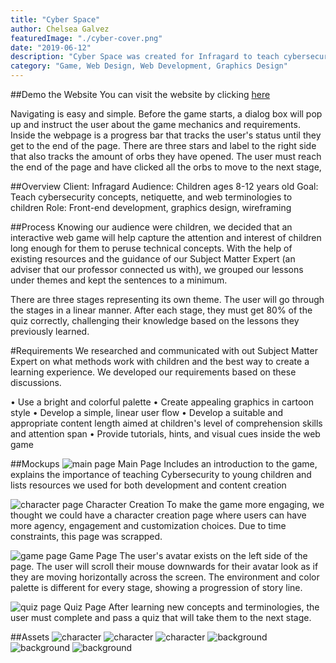 ```yaml
---
title: "Cyber Space"
author: Chelsea Galvez
featuredImage: "./cyber-cover.png"
date: "2019-06-12"
description: "Cyber Space was created for Infragard to teach cybersecurity concepts and etiquette to children in the 3rd-6th grade. This website showcases best cybersecurity practices and ethics through interaction and gamification of learning."
category: "Game, Web Design, Web Development, Graphics Design"
---
```


##Demo the Website
You can visit the website by clicking [here](http://students.washington.edu/galvc/Group%20Project/home.html)

Navigating is easy and simple. Before the game starts, a dialog box will pop up and instruct the user about the game mechanics and requirements. Inside the webpage is a progress bar that tracks the user's status until they get to the end of the page. There are three stars and label to the right side that also tracks the amount of orbs they have opened. The user must reach the end of the page and have clicked all the orbs to move to the next stage,

##Overview
Client: Infragard
Audience: Children ages 8-12 years old
Goal: Teach cybersecurity concepts, netiquette, and web terminologies to children
Role: Front-end development, graphics design, wireframing

##Process
Knowing our audience were children, we decided that an interactive web game will help capture the attention and interest of children long enough for them to peruse technical concepts. With the help of existing resources and the guidance of our Subject Matter Expert (an adviser that our professor connected us with), we grouped our lessons under themes and kept the sentences to a minimum.

There are three stages representing its own theme. The user will go through the stages in a linear manner. After each stage, they must get 80% of the quiz correctly, challenging their knowledge based on the lessons they previously learned.

#Requirements
We researched and communicated with out Subject Matter Expert on what methods work with children and the best way to create a learning experience. We developed our requirements based on these discussions.

• Use a bright and colorful palette
• Create appealing graphics in cartoon style
• Develop a simple, linear user flow
• Develop a suitable and appropriate content length aimed at children's level of comprehension skills and attention span
• Provide tutorials, hints, and visual cues inside the web game

##Mockups
![main page](./cyber-1.png)
Main Page
Includes an introduction to the game, explains the importance of teaching Cybersecurity to young children and lists resources we used for both development and content creation

![character page](./cyber-2.png)
Character Creation
To make the game more engaging, we thought we could have a character creation page where users can have more agency, engagement and customization choices. Due to time constraints, this page was scrapped.

![game page](./cyber-3.png)
Game Page
The user's avatar exists on the left side of the page. The user will scroll their mouse downwards for their avatar look as if they are moving horizontally across the screen. The environment and color palette is different for every stage, showing a progression of story line.

![quiz page](./cyber-4.png)
Quiz Page
After learning new concepts and terminologies, the user must complete and pass a quiz that will take them to the next stage.

##Assets
![character](./cyber-5.png)
![character](./cyber-6.png)
![character](./cyber-7.png)
![background](./cyber-8.png)
![background](./cyber-9.png)
![background](./cyber-10.png)
